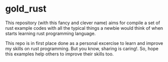 # gold_rust

This repository (with this fancy and clever name) aims for compile a set of rust example codes with all the typical things a newbie would think of when starts learning rust programming language.

This repo is in first place done as a personal excercise to learn and improve my skills on rust programming. But you know, sharing is caring!.
So, hope this examples help others to improve their skills too.


